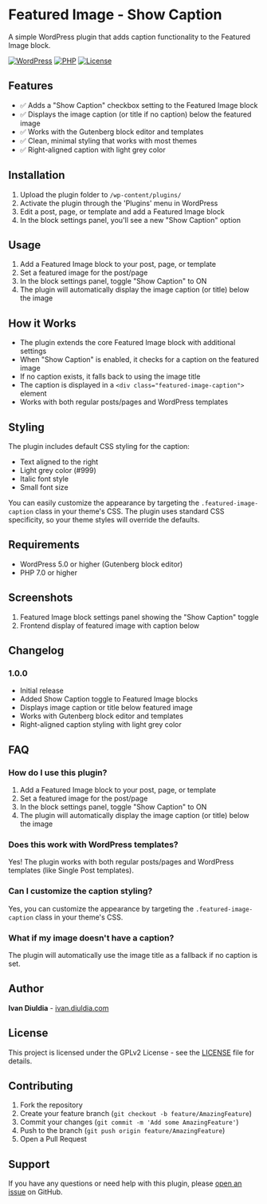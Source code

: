 # Featured Image - Show Caption

A simple WordPress plugin that adds caption functionality to the Featured Image block.

[![WordPress](https://img.shields.io/badge/WordPress-5.0+-blue.svg)](https://wordpress.org/)
[![PHP](https://img.shields.io/badge/PHP-7.0+-green.svg)](https://php.net/)
[![License](https://img.shields.io/badge/License-GPLv2-red.svg)](https://www.gnu.org/licenses/gpl-2.0.html)

## Features

- ✅ Adds a "Show Caption" checkbox setting to the Featured Image block
- ✅ Displays the image caption (or title if no caption) below the featured image
- ✅ Works with the Gutenberg block editor and templates
- ✅ Clean, minimal styling that works with most themes
- ✅ Right-aligned caption with light grey color

## Installation

1. Upload the plugin folder to `/wp-content/plugins/`
2. Activate the plugin through the 'Plugins' menu in WordPress
3. Edit a post, page, or template and add a Featured Image block
4. In the block settings panel, you'll see a new "Show Caption" option

## Usage

1. Add a Featured Image block to your post, page, or template
2. Set a featured image for the post/page
3. In the block settings panel, toggle "Show Caption" to ON
4. The plugin will automatically display the image caption (or title) below the image

## How it Works

- The plugin extends the core Featured Image block with additional settings
- When "Show Caption" is enabled, it checks for a caption on the featured image
- If no caption exists, it falls back to using the image title
- The caption is displayed in a `<div class="featured-image-caption">` element
- Works with both regular posts/pages and WordPress templates

## Styling

The plugin includes default CSS styling for the caption:
- Text aligned to the right
- Light grey color (#999)
- Italic font style
- Small font size

You can easily customize the appearance by targeting the `.featured-image-caption` class in your theme's CSS. The plugin uses standard CSS specificity, so your theme styles will override the defaults.

## Requirements

- WordPress 5.0 or higher (Gutenberg block editor)
- PHP 7.0 or higher

## Screenshots

1. Featured Image block settings panel showing the "Show Caption" toggle
2. Frontend display of featured image with caption below

## Changelog

### 1.0.0
- Initial release
- Added Show Caption toggle to Featured Image blocks
- Displays image caption or title below featured image
- Works with Gutenberg block editor and templates
- Right-aligned caption styling with light grey color

## FAQ

### How do I use this plugin?

1. Add a Featured Image block to your post, page, or template
2. Set a featured image for the post/page
3. In the block settings panel, toggle "Show Caption" to ON
4. The plugin will automatically display the image caption (or title) below the image

### Does this work with WordPress templates?

Yes! The plugin works with both regular posts/pages and WordPress templates (like Single Post templates).

### Can I customize the caption styling?

Yes, you can customize the appearance by targeting the `.featured-image-caption` class in your theme's CSS.

### What if my image doesn't have a caption?

The plugin will automatically use the image title as a fallback if no caption is set.

## Author

**Ivan Diuldia** - [ivan.diuldia.com](https://ivan.diuldia.com)

## License

This project is licensed under the GPLv2 License - see the [LICENSE](https://www.gnu.org/licenses/gpl-2.0.html) file for details.

## Contributing

1. Fork the repository
2. Create your feature branch (`git checkout -b feature/AmazingFeature`)
3. Commit your changes (`git commit -m 'Add some AmazingFeature'`)
4. Push to the branch (`git push origin feature/AmazingFeature`)
5. Open a Pull Request

## Support

If you have any questions or need help with this plugin, please [open an issue](https://github.com/ivans3m/featured-image-caption/issues) on GitHub.